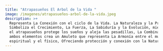 ```yaml
---
title: "Atrapasueños El Arbol de la Vida "
image: /imagenes/atrapasueños-arbol-de-la-vida.jpeg
description: >+
  Representa La Conexión con el ciclo de la Vida. La Naturaleza y la Protección.
  Simboliza el Crecimiento, La Fuerza, La Sabiduría y la Evolución, mientras que
  el atrapasueños protege los sueños y aleja las pesadillas, La Combinación de
  ambos elementos crea un Amuleto que representa La Armonía entre el mundo
  espiritual y el físico, Ofreciendo protección y conexión con la Naturaleza.
---
```

